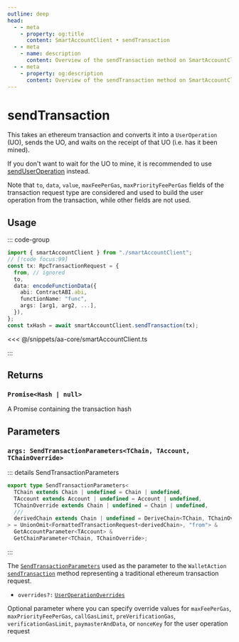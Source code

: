 ```yaml
---
outline: deep
head:
  - - meta
    - property: og:title
      content: SmartAccountClient • sendTransaction
  - - meta
    - name: description
      content: Overview of the sendTransaction method on SmartAccountClient
  - - meta
    - property: og:description
      content: Overview of the sendTransaction method on SmartAccountClient
---
```


# sendTransaction

This takes an ethereum transaction and converts it into a `UserOperation` (UO), sends the UO, and waits on the receipt of that UO (i.e. has it been mined).

If you don't want to wait for the UO to mine, it is recommended to use [sendUserOperation](./sendUserOperation) instead.

Note that `to`, `data`, `value`, `maxFeePerGas`, `maxPriorityFeePerGas` fields of the transaction request type are considered and used to build the user operation from the transaction, while other fields are not used.

## Usage

::: code-group

```ts [example.ts]
import { smartAccountClient } from "./smartAccountClient";
// [!code focus:99]
const tx: RpcTransactionRequest = {
  from, // ignored
  to,
  data: encodeFunctionData({
    abi: ContractABI.abi,
    functionName: "func",
    args: [arg1, arg2, ...],
  }),
};
const txHash = await smartAccountClient.sendTransaction(tx);
```

<<< @/snippets/aa-core/smartAccountClient.ts

:::

## Returns

### `Promise<Hash | null>`

A Promise containing the transaction hash

## Parameters

### `args: SendTransactionParameters<TChain, TAccount, TChainOverride>`

::: details SendTransactionParameters

```ts
export type SendTransactionParameters<
  TChain extends Chain | undefined = Chain | undefined,
  TAccount extends Account | undefined = Account | undefined,
  TChainOverride extends Chain | undefined = Chain | undefined,
  ///
  derivedChain extends Chain | undefined = DeriveChain<TChain, TChainOverride>
> = UnionOmit<FormattedTransactionRequest<derivedChain>, "from"> &
  GetAccountParameter<TAccount> &
  GetChainParameter<TChain, TChainOverride>;
```

:::

The [`SendTransactionParameters`](https://github.com/wevm/viem/blob/6ef4ac131a878bf1dc4b335f5dc127e62618dda0/src/types/transaction.ts#L209) used as the parameter to the `WalletAction` [`sendTransaction`](https://viem.sh/docs/actions/wallet/sendTransaction) method representing a traditional ethereum transaction request.

- `overrides?:` [`UserOperationOverrides`](/resources/types#UserOperationOverrides)

Optional parameter where you can specify override values for `maxFeePerGas`, `maxPriorityFeePerGas`, `callGasLimit`, `preVerificationGas`, `verificationGasLimit`, `paymasterAndData`, or `nonceKey` for the user operation request
